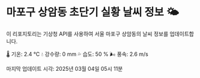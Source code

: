 
# 마포구 상암동 초단기 실황 날씨 정보 🌤️

이 리포지토리는 기상청 API를 사용하여 서울 마포구 상암동의 날씨 정보를 업데이트합니다. 

🌡️ 기온: 2.4 ℃
💧 강수량: 0 mm
💦 습도: 50 %
🌬️ 풍속: 2.6 m/s

마지막 업데이트 시각: 2025년 03월 04일 05시 11분    
